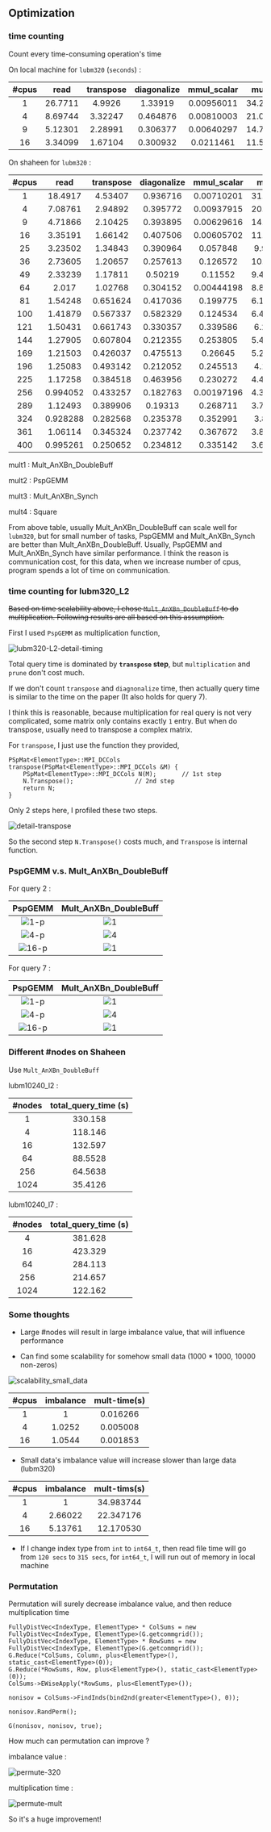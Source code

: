 ## Optimization

### time counting

Count every time-consuming operation's time

On local machine for `lubm320` (`seconds`) :

|#cpus|read|transpose|diagonalize|mmul_scalar|mult1|mult2|mult3|
|:---:|:---:|:------:|:---------:|:---------:|:---:|:---:|:---:|
|1|26.7711|4.9926|1.33919|0.00956011|34.2618|24.7655|23.8303|
|4|8.69744|3.32247|0.464876|0.00810003|21.0941|17.1692|17.2551|
|9|5.12301|2.28991|0.306377|0.00640297|14.7628|12.3927|12.8212|
|16|3.34099|1.67104|0.300932|0.0211461|11.5028|11.2116|11.2944|

On shaheen for `lubm320` :

|#cpus|read|transpose|diagonalize|mmul_scalar|mult1|mult2|mult3|mult4
|:---:|:---:|:---:|:------:|:---------:|:---------:|:---:|:---:|:---:|
|1|18.4917|4.53407|0.936716|0.00710201|31.9158|20.8185|20.9708|26.526
|4|7.08761|2.94892|0.395772|0.00937915|20.5853|15.1667|15.3763|18.2991
|9|4.71866|2.10425|0.393895|0.00629616|14.5807|10.4692|10.6399|12.8676
|16|3.35191|1.66142|0.407506|0.00605702|11.9182|10.009|10.0004|10.3026
|25|3.23502|1.34843|0.390964|0.057848|9.9501|11.0779|11.0623|8.73992
|36|2.73605|1.20657|0.257613|0.126572|10.1898|13.2729|14.2806|7.56138
|49|2.33239|1.17811|0.50219|0.11552|9.46852|18.7517|19.0659|8.83109
|64|2.017|1.02768|0.304152|0.00444198|8.88377|9.79513|9.69101|7.74233
|81|1.54248|0.651624|0.417036|0.199775|6.16243|17.031|17.0951|5.98854
|100|1.41879|0.567337|0.582329|0.124534|6.45697|22.0872|22.627|5.95553
|121|1.50431|0.661743|0.330357|0.339586|6.2319|30.1802|29.4875|5.7122
|144|1.27905|0.607804|0.212355|0.253805|5.42147|25.3309|24.9407|4.78537
|169|1.21503|0.426037|0.475513|0.26645|5.28963|32.7779|32.5837|4.78651
|196|1.25083|0.493142|0.212052|0.245513|4.1898|29.5947|28.7673|4.29788
|225|1.17258|0.384518|0.463956|0.230272|4.43623|36.784|36.3703|4.06421
|256|0.994052|0.433257|0.182763|0.00197196|4.36241|5.53596|5.42882|3.96547
|289|1.12493|0.389906|0.19313|0.268711|3.74618|41.9235|42.2357|3.82539
|324|0.928288|0.282568|0.235378|0.352991|3.8067|41.2056|41.3756|3.51883
|361|1.06114|0.345324|0.237742|0.367672|3.81319|49.0681|49.0395|3.58342
|400|0.995261|0.250652|0.234812|0.335142|3.64227|48.455|48.1974|3.14777

mult1 : Mult_AnXBn_DoubleBuff

mult2 : PspGEMM

mult3 : Mult_AnXBn_Synch

mult4 : Square

From above table, usually Mult_AnXBn_DoubleBuff can scale well for `lubm320`, but for small number of tasks,
PspGEMM and Mult_AnXBn_Synch are better than Mult_AnXBn_DoubleBuff. Usually, PspGEMM and Mult_AnXBn_Synch have similar performance.
I think the reason is communication cost, for this data, when we increase number of cpus, program spends a lot of time on communication.  

### time counting for lubm320_L2

~~Based on time scalability above, I chose `Mult_AnXBn_DoubleBuff` to do multiplication.
Following results are all based on this assumption.~~

First I used `PspGEMM` as multiplication function,

![lubm320-L2-detail-timing](imgs/optimization/lubm320-l2-1-p.png)

Total query time is  dominated by **`transpose` step**, but `multiplication` and `prune` don't cost much.

If we don't count `transpose` and `diagnonalize` time, then actually query time is similar to the time on the paper
(It also holds for query 7).

I think this is reasonable, because multiplication for real query is not very complicated, some matrix only contains exactly `1` entry.
But when do transpose, usually need to transpose a complex matrix.

For `transpose`, I just use the function they provided,

```
PSpMat<ElementType>::MPI_DCCols transpose(PSpMat<ElementType>::MPI_DCCols &M) {
    PSpMat<ElementType>::MPI_DCCols N(M);       // 1st step
    N.Transpose();                 // 2nd step
    return N;
}
```

Only 2 steps here, I profiled these two steps.

![detail-transpose](./imgs/optimization/detail-transpose.png)

So the second step `N.Transpose()` costs much, and `Transpose` is internal function.

### PspGEMM v.s. Mult_AnXBn_DoubleBuff

For query 2 : 

PspGEMM | Mult_AnXBn_DoubleBuff
:-------------------------:|:-------------------------:
![1-p](./imgs/optimization/lubm320-l2-1-p.png "PspGEMM-1")|![1](./imgs/optimization/lubm320-l2-1.png "Mult_AnXBn_DoubleBuff-1")
![4-p](./imgs/optimization/lubm320-l2-4-p.png "PspGEMM-4")|![4](./imgs/optimization/lubm320-l2-4.png "Mult_AnXBn_DoubleBuff-4")
![16-p](./imgs/optimization/lubm320-l2-16-p.png "PspGEMM-16")|![1](./imgs/optimization/lubm320-l2-16.png "Mult_AnXBn_DoubleBuff-16")

For query 7 :

PspGEMM | Mult_AnXBn_DoubleBuff
:-------------------------:|:-------------------------:
![1-p](./imgs/optimization/lubm320-l7-1-p.png "PspGEMM-1")|![1](./imgs/optimization/lubm320-l7-1.png "Mult_AnXBn_DoubleBuff-1")
![4-p](./imgs/optimization/lubm320-l7-4-p.png "PspGEMM-4")|![4](./imgs/optimization/lubm320-l7-4.png "Mult_AnXBn_DoubleBuff-4")
![16-p](./imgs/optimization/lubm320-l7-16-p.png "PspGEMM-16")|![1](./imgs/optimization/lubm320-l7-16.png "Mult_AnXBn_DoubleBuff-16")

### Different #nodes on Shaheen

Use `Mult_AnXBn_DoubleBuff`

lubm10240_l2 :

|#nodes|total_query_time (s)|
|:----:|:------------------:|
1|      330.158 
4|      118.146 
16|     132.597 
64|     88.5528 
256|    64.5638 
1024|   35.4126 

lubm10240_l7 :

|#nodes|total_query_time (s)|
|:----:|:------------------:|
4|      381.628 
16|     423.329 
64|     284.113 
256|    214.657 
1024|   122.162 

### Some thoughts

- Large #nodes will result in large imbalance value, that will influence performance

- Can find some scalability for somehow small data (1000 * 1000, 10000 non-zeros)

![scalability_small_data](./imgs/optimization/scalability_small_data.png)

|#cpus|imbalance|mult-time(s)|
|:---:|:-------:|:----------:|
|1|1|0.016266|
|4|1.0252|0.005008|
|16|1.0544|0.001853|

- Small data's imbalance value will increase slower than large data (lubm320)

|#cpus|imbalance|mult-tims(s)|
|:---:|:-------:|:----------:|
|1|1|34.983744|
|4|2.66022|22.347176|
|16|5.13761|12.170530|

- If I change index type from `int` to `int64_t`, then read file time will go from `120 secs` to `315 secs`, for `int64_t`, I will run out of memory in local machine

### Permutation

Permutation will surely decrease imbalance value, and then reduce multiplication time

```
FullyDistVec<IndexType, ElementType> * ColSums = new FullyDistVec<IndexType, ElementType>(G.getcommgrid());
FullyDistVec<IndexType, ElementType> * RowSums = new FullyDistVec<IndexType, ElementType>(G.getcommgrid());
G.Reduce(*ColSums, Column, plus<ElementType>(), static_cast<ElementType>(0));
G.Reduce(*RowSums, Row, plus<ElementType>(), static_cast<ElementType>(0));
ColSums->EWiseApply(*RowSums, plus<ElementType>());

nonisov = ColSums->FindInds(bind2nd(greater<ElementType>(), 0));

nonisov.RandPerm();

G(nonisov, nonisov, true);
```

How much can permutation can improve ?

imbalance value :

![permute-320](./imgs/optimization/permute-320.png)

multiplication time :

![permute-mult](./imgs/optimization/permute-mult.png)

So it's a huge improvement!
